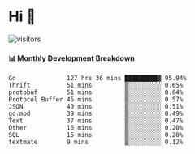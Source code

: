 # Hi 👋
 
![visitors](https://visitor-badge.glitch.me/badge?page_id=sorcererxw.sorcererx)

#### 📊 Monthly Development Breakdown

<!--START_SECTION:waka-->
```text
Go              127 hrs 36 mins █████████▓ 95.94%
Thrift          51 mins         ▒░░░░░░░░░ 0.65%
protobuf        51 mins         ▒░░░░░░░░░ 0.64%
Protocol Buffer 45 mins         ▒░░░░░░░░░ 0.57%
JSON            40 mins         ▒░░░░░░░░░ 0.51%
go.mod          39 mins         ▒░░░░░░░░░ 0.49%
Text            37 mins         ▒░░░░░░░░░ 0.47%
Other           16 mins         ▒░░░░░░░░░ 0.20%
SQL             15 mins         ▒░░░░░░░░░ 0.20%
textmate        9 mins          ▒░░░░░░░░░ 0.12%
```
<!--END_SECTION:waka-->
